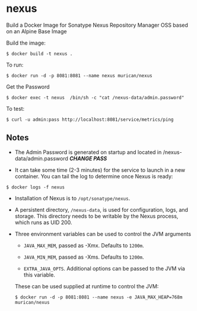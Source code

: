 # nexus

Build a Docker Image for Sonatype Nexus Repository Manager OSS based on an Alpine Base Image

Build the image:
```
$ docker build -t nexus .
```

To run:
```
$ docker run -d -p 8081:8081 --name nexus murican/nexus
```

Get the Password
```
$ docker exec -t nexus  /bin/sh -c "cat /nexus-data/admin.password"
``` 

To test:
```
$ curl -u admin:pass http://localhost:8081/service/metrics/ping
```


## Notes

* The Admin Password is generated on startup and located in /nexus-data/admin.password  ***CHANGE PASS***

* It can take some time (2-3 minutes) for the service to launch in a
new container.  You can tail the log to determine once Nexus is ready:

```
$ docker logs -f nexus
```

* Installation of Nexus is to `/opt/sonatype/nexus`.  

* A persistent directory, `/nexus-data`, is used for configuration,
logs, and storage. This directory needs to be writable by the Nexus
process, which runs as UID 200.

* Three environment variables can be used to control the JVM arguments

  * `JAVA_MAX_MEM`, passed as -Xmx.  Defaults to `1200m`.

  * `JAVA_MIN_MEM`, passed as -Xms.  Defaults to `1200m`.

  * `EXTRA_JAVA_OPTS`.  Additional options can be passed to the JVM via
  this variable.

  These can be used supplied at runtime to control the JVM:

  ```
  $ docker run -d -p 8081:8081 --name nexus -e JAVA_MAX_HEAP=768m murican/nexus
  ```
